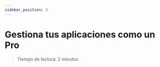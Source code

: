 ```yaml
---
sidebar_position: 3
---
```


# Gestiona tus aplicaciones como un Pro

> Tiempo de lectura: 2 minutos


